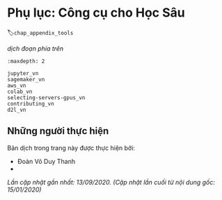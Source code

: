 <!--
# Appendix: Tools for Deep Learning
-->

# Phụ lục: Công cụ cho Học Sâu
:label:`chap_appendix_tools`


<!--
In this chapter, we will walk you through major tools for deep learning, 
from introducing Jupyter notebook in :numref:`sec_jupyter` to empowering you training models on Cloud 
such as Amazon SageMaker in :numref:`sec_sagemaker`, Amazon EC2 in :numref:`sec_aws` and Google Colab in :numref:`sec_colab`.
Besides, if you would like to purchase your own GPUs, we also note down some practical suggestions in :numref:`sec_buy_gpu`.
If you are interested in being a contributor of this book, you may follow the instructions in :numref:`sec_how_to_contribute`.
-->

*dịch đoạn phía trên*


```toc
:maxdepth: 2

jupyter_vn
sagemaker_vn
aws_vn
colab_vn
selecting-servers-gpus_vn
contributing_vn
d2l_vn
```

## Những người thực hiện
Bản dịch trong trang này được thực hiện bởi:

* Đoàn Võ Duy Thanh
* 

*Lần cập nhật gần nhất: 13/09/2020. (Cập nhật lần cuối từ nội dung gốc: 15/01/2020)*
